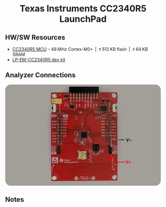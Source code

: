 <h1 align="center">Texas Instruments CC2340R5 LaunchPad</h1>

## HW/SW Resources

* [CC2340R5 MCU](https://www.ti.com/product/CC2340R5) &ndash; 48&thinsp;MHz Cortex-M0+ &thinsp;|&thinsp; &le;&thinsp;512&thinsp;KB flash &thinsp;|&thinsp; &le;&thinsp;64&thinsp;KB SRAM
* [LP-EM-CC2340R5 dev kit](https://www.ti.com/tool/LP-EM-CC2340R5)

## Analyzer Connections

<p align="center">
    <img src="images/BOARD-ti-23-lp.png" alt="EM•Scope Modes" width="600">
</p>

## Notes

